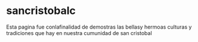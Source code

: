 # sancristobalc
Esta pagina fue conlafinalidad de demostras las bellasy hermoas culturas y tradiciones que hay en nuestra cumunidad de san cristobal
